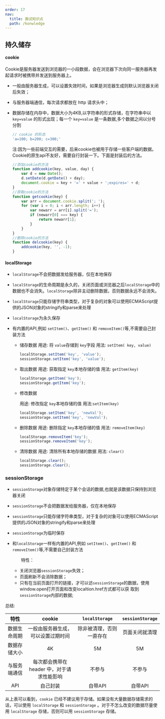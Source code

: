 ```yaml
---
order: 17  
nav:
  title: 面试知识点
  path: /konwledge
---
```


## 持久储存

#### 	cookie

Cookie是服务器发送到浏览器的一小段数据，会在浏览器下次向同一服务器再发起请求时被携带并发送到服务器上。

- 一般由服务器生成，可以设置失效时间，如果是浏览器生成则默认浏览器关闭后失效；

- 与服务器端通信，每次请求都放在 http 请求头中；

- 数据存储在内存中，数据大小为4KB,以字符串的形式存储，在字符串中以 `key=value` 的形式出现；每一个 `key=value` 是一条数据,多个数据之间以分号分割

  ```js
  // cookie 的形态
  'a=100; b=200; c=300;'
  ```

  ​	注:因为一些前端交互的需要，后来cookie也被用于存储一些客户端的数据。Cookie的原生api不友好，需要自行封装一下。下面是封装后的方法。

  ```js
  //添加cookie的方法
  function addcookie(key, value, day) {
      var d = new Date();
      d.setDate(d.getDate() + day);
      document.cookie = key + '=' + value + ';expires=' + d;
  }
  //获取cookie的方法
  function getcookie(key) {
      var arr = document.cookie.split('; ');
      for (var i = 0; i < arr.length; i++) {
          var newarr = arr[i].split('=');
          if (newarr[0] === key) {
              return newarr[1];
          }
      }
  }
  //删除cookie的方法
  function delcookie(key) {
      addcookie(key, '', -1);
  }
  ```

#### localStorage

- `localStorage`不会把数据发给服务器，仅在本地保存

- `localStorage`的生命周期是永久的，关闭页面或浏览器之后`localStorage`中的数据也不会消失。`localStorage`除非主动删除数据，否则数据永远不会消失。

- `localStorage`只能存储字符串类型，对于复杂的对象可以使用ECMAScript提供的JSON对象的stringify和parse来处理

- `localStorage`为永久保存

- 有内置的API,例如 `setItem()`、`getItem()` 和 `removeItem()`等,不需要自己封装方法
  - 储存数据
    用途: 将 `value`存储到 `key`字段
    用法: `setItem( key, value)`

    ```js
    localStorage.setItem('key', 'value');
    sessionStorage.setItem('key', 'value');
    ```

  - 取出数据
    用途: 获取指定 `key`本地存储的值
    用法: `getItem(key)`

    ```js
    localStorage.getItem('key');
    sessionStorage.getItem('key');
    ```

  - 修改数据

    用途: 修改指定 `key`本地存储的值
    用法:`setItem(key)`

    ```js
    localStorage.setItem('key', 'newVal');
    sessionStorage.setItem('key', 'newVal');
    ```

  - 删除数据
    用途: 删除指定 `key`本地存储的值
    用法: `removeItem(key)`

    ```js
    localStorage.removeItem('key');
    sessionStorage.removeItem('key');
    ```

  - 清除数据
    用途: 清除所有本地存储的数据
    用法: `clear()`

    ```js
    localStorage.clear();
    sessionStorage.clear();
    ```

### 		sessionStorage

- `sessionStorage`对象存储特定于某个会话的数据,也就是该数据只保持到浏览器关闭

- `sessionStorage`不会把数据发给服务器，仅在本地保存

- `sessionStorage`只能存储字符串类型，对于复杂的对象可以使用ECMAScript提供的JSON对象的stringify和parse来处理

- `sessionStorage`为临时保存

- 和`localStorage`一样有内置的API,例如 `setItem()`、`getItem()` 和 `removeItem()`等,不需要自己封装方法

  　　特性：

  - 关闭浏览器`sessionStorage`失效；
  - 页面刷新不会消除数据；
  - 只有在当前页面打开的链接，才可以访`sessionStorage`的数据，使用window.open打开页面和改变localtion.href方式都可以获 取到`sessionStorage`内部的数据;

总结:

|     特性     |                   cookie                   |      `localStorage`      | `sessionStorage` |
| :----------: | :----------------------------------------: | :----------------------: | :--------------: |
| 数据生命周期 |     一般由服务器生成，可以设置过期时间     | 除非被清理，否则一直存在 |  页面关闭就清理  |
| 数据存储大小 |                     4K                     |            5M            |        5M        |
| 与服务端通信 | 每次都会携带在 header 中，对于请求性能影响 |          不参与          |      不参与      |
|     API      |                  自己封装                  |         自带API          |     自带API      |

从上表可以看到，`cookie` 已经不建议用于存储。如果没有大量数据存储需求的话，可以使用 `localStorage` 和 `sessionStorage` 。对于不怎么改变的数据尽量使用 `localStorage` 存储，否则可以用 `sessionStorage` 存储。